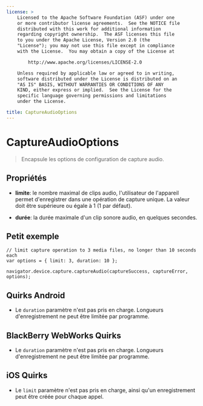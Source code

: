 ```yaml
---
license: >
    Licensed to the Apache Software Foundation (ASF) under one
    or more contributor license agreements.  See the NOTICE file
    distributed with this work for additional information
    regarding copyright ownership.  The ASF licenses this file
    to you under the Apache License, Version 2.0 (the
    "License"); you may not use this file except in compliance
    with the License.  You may obtain a copy of the License at

        http://www.apache.org/licenses/LICENSE-2.0

    Unless required by applicable law or agreed to in writing,
    software distributed under the License is distributed on an
    "AS IS" BASIS, WITHOUT WARRANTIES OR CONDITIONS OF ANY
    KIND, either express or implied.  See the License for the
    specific language governing permissions and limitations
    under the License.

title: CaptureAudioOptions
---
```


# CaptureAudioOptions

> Encapsule les options de configuration de capture audio.

## Propriétés

*   **limite**: le nombre maximal de clips audio, l'utilisateur de l'appareil permet d'enregistrer dans une opération de capture unique. La valeur doit être supérieure ou égale à 1 (1 par défaut).

*   **durée**: la durée maximale d'un clip sonore audio, en quelques secondes.

## Petit exemple

    // limit capture operation to 3 media files, no longer than 10 seconds each
    var options = { limit: 3, duration: 10 };
    
    navigator.device.capture.captureAudio(captureSuccess, captureError, options);
    

## Quirks Android

*   Le `duration` paramètre n'est pas pris en charge. Longueurs d'enregistrement ne peut être limitée par programme.

## BlackBerry WebWorks Quirks

*   Le `duration` paramètre n'est pas pris en charge. Longueurs d'enregistrement ne peut être limitée par programme.

## iOS Quirks

*   Le `limit` paramètre n'est pas pris en charge, ainsi qu'un enregistrement peut être créée pour chaque appel.